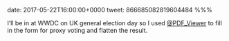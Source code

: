 date: 2017-05-22T16:00:00+0000
tweet: 866685082819604484
%%%

I’ll be in at WWDC on UK general election day so I used [@PDF_Viewer](https://twitter.com/PDF_Viewer) to fill in the form for proxy voting and flatten the result.
